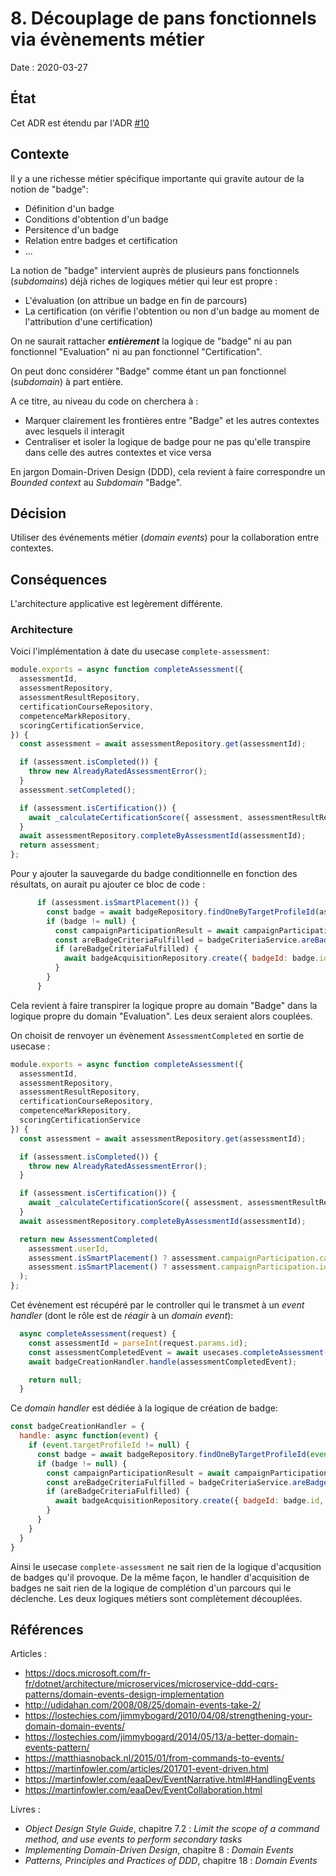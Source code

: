 # 8. Découplage de pans fonctionnels via évènements métier

Date : 2020-03-27

## État

Cet ADR est étendu par l'ADR [#10](docs/adr/0010-propager-domain-events-via-event-dispatcher.md)

## Contexte
Il y a une richesse métier spécifique importante qui gravite autour de la notion de "badge":
- Définition d'un badge
- Conditions d'obtention d'un badge
- Persitence d'un badge
- Relation entre badges et certification
- ... 

La notion de "badge" intervient auprès de plusieurs pans fonctionnels (*subdomains*) déjà riches de logiques métier qui leur est propre :
- L'évaluation (on attribue un badge en fin de parcours)
- La certification (on vérifie l'obtention ou non d'un badge au moment de l'attribution d'une certification)

On ne saurait rattacher ***entièrement*** la logique de "badge" ni au pan fonctionnel "Evaluation" ni au pan fonctionnel "Certification".

On peut donc considérer "Badge" comme étant un pan fonctionnel (*subdomain*) à part entière.

A ce titre, au niveau du code on cherchera à :
- Marquer clairement les frontières entre "Badge" et les autres contextes avec lesquels il interagit
- Centraliser et isoler la logique de badge pour ne pas qu'elle transpire dans celle des autres contextes et vice versa

En jargon Domain-Driven Design (DDD), cela revient à faire correspondre un *Bounded context* au *Subdomain* "Badge".

## Décision

Utiliser des événements métier (*domain events*) pour la collaboration entre contextes.

## Conséquences

L'architecture applicative est legèrement différente.

### Architecture

Voici l'implémentation à date du usecase `complete-assessment`:

```javascript
module.exports = async function completeAssessment({
  assessmentId,
  assessmentRepository,
  assessmentResultRepository,
  certificationCourseRepository,
  competenceMarkRepository,
  scoringCertificationService,
}) {
  const assessment = await assessmentRepository.get(assessmentId);

  if (assessment.isCompleted()) {
    throw new AlreadyRatedAssessmentError();
  }
  assessment.setCompleted();

  if (assessment.isCertification()) {
    await _calculateCertificationScore({ assessment, assessmentResultRepository, certificationCourseRepository, competenceMarkRepository, scoringCertificationService });
  }
  await assessmentRepository.completeByAssessmentId(assessmentId);
  return assessment;
};
```

Pour y ajouter la sauvegarde du badge conditionnelle en fonction des résultats, on aurait pu ajouter ce bloc de code :

```javascript
      if (assessment.isSmartPlacement()) {
        const badge = await badgeRepository.findOneByTargetProfileId(assessment.campaignParticipation.campaign.targetProfileId);
        if (badge != null) {
          const campaignParticipationResult = await campaignParticipationResultRepository.getByParticipationId(assessment.campaignParticipation.id);
          const areBadgeCriteriaFulfilled = badgeCriteriaService.areBadgeCriteriaFulfilled({ campaignParticipationResult });
          if (areBadgeCriteriaFulfilled) {
            await badgeAcquisitionRepository.create({ badgeId: badge.id, userId: userId });
          }
        }
      }
```

Cela revient à faire transpirer la logique propre au domain "Badge" dans la logique propre du domain "Evaluation".
Les deux seraient alors couplées.

On choisit de renvoyer un évènement `AssessmentCompleted` en sortie de usecase :

```javascript
module.exports = async function completeAssessment({
  assessmentId,
  assessmentRepository,
  assessmentResultRepository,
  certificationCourseRepository,
  competenceMarkRepository,
  scoringCertificationService
}) {
  const assessment = await assessmentRepository.get(assessmentId);

  if (assessment.isCompleted()) {
    throw new AlreadyRatedAssessmentError();
  }

  if (assessment.isCertification()) {
    await _calculateCertificationScore({ assessment, assessmentResultRepository, certificationCourseRepository, competenceMarkRepository, scoringCertificationService });
  }
  await assessmentRepository.completeByAssessmentId(assessmentId);

  return new AssessmentCompleted(
    assessment.userId,
    assessment.isSmartPlacement() ? assessment.campaignParticipation.campaign.targetProfileId : null,
    assessment.isSmartPlacement() ? assessment.campaignParticipation.id : null,
  );
};
```

Cet évènement est récupéré par le controller qui le transmet à un *event handler* (dont le rôle est de *réagir* à un *domain event*):
```javascript
  async completeAssessment(request) {
    const assessmentId = parseInt(request.params.id);
    const assessmentCompletedEvent = await usecases.completeAssessment({ assessmentId });
    await badgeCreationHandler.handle(assessmentCompletedEvent);

    return null;
  }
```

Ce *domain handler* est dédiée à la logique de création de badge:

```javascript
const badgeCreationHandler = {
  handle: async function(event) {
    if (event.targetProfileId != null) {
      const badge = await badgeRepository.findOneByTargetProfileId(event.targetProfileId);
      if (badge != null) {
        const campaignParticipationResult = await campaignParticipationResultRepository.getByParticipationId(event.campaignParticipationId);
        const areBadgeCriteriaFulfilled = badgeCriteriaService.areBadgeCriteriaFulfilled({ campaignParticipationResult });
        if (areBadgeCriteriaFulfilled) {
          await badgeAcquisitionRepository.create({ badgeId: badge.id, userId: event.userId });
        }
      }
    }
  }
}
```

Ainsi le usecase `complete-assessment` ne sait rien de la logique d'acqusition de badges qu'il provoque. De la même façon, le handler d'acquisition de badges ne sait rien de la logique de complétion d'un parcours qui le déclenche. Les deux logiques métiers sont complètement découplées.     

## Références

Articles :

- https://docs.microsoft.com/fr-fr/dotnet/architecture/microservices/microservice-ddd-cqrs-patterns/domain-events-design-implementation
- http://udidahan.com/2008/08/25/domain-events-take-2/
- https://lostechies.com/jimmybogard/2010/04/08/strengthening-your-domain-domain-events/
- https://lostechies.com/jimmybogard/2014/05/13/a-better-domain-events-pattern/
- https://matthiasnoback.nl/2015/01/from-commands-to-events/
- https://martinfowler.com/articles/201701-event-driven.html
- https://martinfowler.com/eaaDev/EventNarrative.html#HandlingEvents
- https://martinfowler.com/eaaDev/EventCollaboration.html

Livres :

- _Object Design Style Guide_, chapitre 7.2 : _Limit the scope of a command method, and use events to perform secondary tasks_
- _Implementing Domain-Driven Design_, chapitre 8 : _Domain Events_
- _Patterns, Principles and Practices of DDD_, chapitre 18 : _Domain Events_

